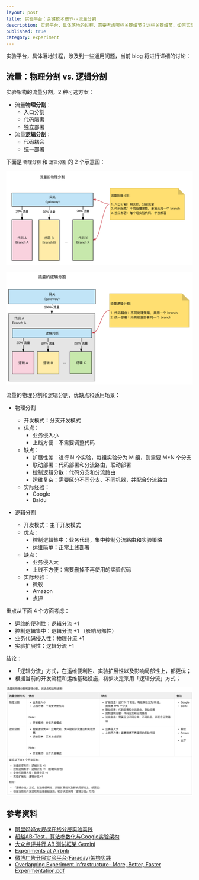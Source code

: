 ```yaml
---
layout: post
title: 实验平台：关键技术细节--流量分割
description: 实验平台，具体落地的过程，需要考虑哪些关键细节？这些关键细节，如何实现？
published: true
category: experiment
---
```


实验平台，具体落地过程，涉及到一些通用问题，当前 blog 将进行详细的讨论：

## 流量：物理分割 vs. 逻辑分割

实验架构的流量分割，2 种可选方案：

* 流量**物理分割**：
	* 入口分割
	* 代码隔离
	* 独立部署
* 流量**逻辑分割**：
	* 代码耦合
	* 统一部署

下面是 `物理分割` 和 `逻辑分割` 的 2 个示意图：

![](/images/experiment-series/flow-spllit-physical.png)

![](/images/experiment-series/flow-spllit-logical.png)


流量的物理分割和逻辑分割，优缺点和适用场景：

* 物理分割
	* 开发模式：分支开发模式
	* 优点：
		* 业务侵入小
		* 上线方便：不需要调整代码
	* 缺点：
		* 扩展性差：进行 N 个实验，每组实验分为 M 组，则需要 M*N 个分支
		* 联动部署：代码部署和分流路由，联动部署
		* 控制逻辑分散：代码分支和分流路由
		* 运维复杂：需要区分不同分支、不同机器，并配合分流路由
	* 实际经验：
		* Google
		* Baidu

* 逻辑分割	
	* 开发模式：主干开发模式
	* 优点：
		* 控制逻辑集中：业务代码，集中控制分流路由和实验策略
		* 运维简单：正常上线部署
	* 缺点：
		* 业务侵入大
		* 上线不方便：需要删掉不再使用的实验代码
	* 实际经验：
		* 微软
		* Amazon
		* 点评

重点从下面 4 个方面考虑：

* 运维的便利性：逻辑分流 +1
* 控制逻辑集中：逻辑分流 +1 （影响局部性）
* 业务代码侵入性：物理分流 +1
* 实验扩展性：逻辑分流 +1

结论：

* 「逻辑分流」方式，在运维便利性、实验扩展性以及影响局部性上，都更优；
* 根据当前的开发流程和运维基础设施，初步决定采用「逻辑分流」方式；

![](/images/experiment-series/experiment-flow-spllit-physical-vs-logical.png)


## 参考资料

* [阿里妈妈大规模在线分层实验实践](http://www.infoq.com/cn/articles/alimama-large-scale-online-hierarchical-experiment)
* [超越AB-Test，算法参数化与Google实验架构](http://www.weiot.net/article-4661-1.html)
* [大众点评并行 AB 测试框架 Gemini](http://www.csdn.net/article/2015-03-24/2824303)
* [Experiments at Airbnb](https://medium.com/airbnb-engineering/experiments-at-airbnb-e2db3abf39e7)
* [微博广告分层实验平台(Faraday)架构实践](http://www.infoq.com/cn/articles/weibo-ad-layered-experiment-platform-faraday)
* [Overlapping Experiment Infrastructure- More, Better, Faster Experimentation.pdf](https://static.googleusercontent.com/media/research.google.com/zh-CN//pubs/archive/36500.pdf)










































[NingG]:    http://ningg.github.com  "NingG"










